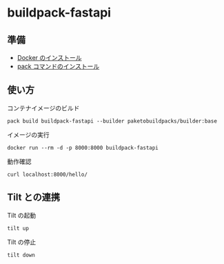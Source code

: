 # buildpack-fastapi

## 準備

- [Docker のインストール](https://docs.docker.com/get-docker/)
- [pack コマンドのインストール](https://buildpacks.io/docs/tools/pack/)

## 使い方

コンテナイメージのビルド

```
pack build buildpack-fastapi --builder paketobuildpacks/builder:base
```

イメージの実行

```
docker run --rm -d -p 8000:8000 buildpack-fastapi
```

動作確認

```
curl localhost:8000/hello/
```

## Tilt との連携

Tilt の起動

```
tilt up
```

Tilt の停止
```
tilt down
```
